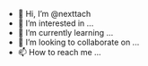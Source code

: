 - 👋 Hi, I’m @nexttach
- 👀 I’m interested in ...
- 🌱 I’m currently learning ...
- 💞️ I’m looking to collaborate on ...
- 📫 How to reach me ...

<!---
nexttach/nexttach is a ✨ special ✨ repository because its `README.md` (this file) appears on your GitHub profile.
You can click the Preview link to take a look at your changes.
--->
